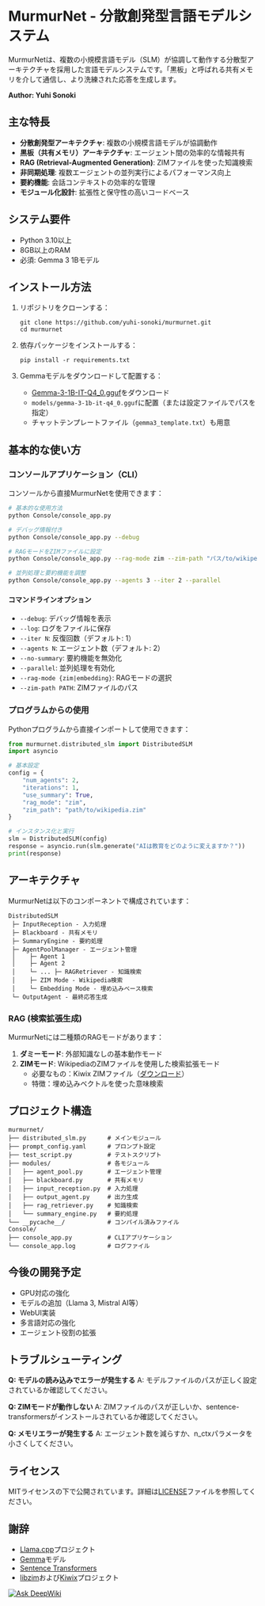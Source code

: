 # MurmurNet - 分散創発型言語モデルシステム

MurmurNetは、複数の小規模言語モデル（SLM）が協調して動作する分散型アーキテクチャを採用した言語モデルシステムです。「黒板」と呼ばれる共有メモリを介して通信し、より洗練された応答を生成します。

**Author: Yuhi Sonoki**

## 主な特長

- **分散創発型アーキテクチャ**: 複数の小規模言語モデルが協調動作
- **黒板（共有メモリ）アーキテクチャ**: エージェント間の効率的な情報共有
- **RAG (Retrieval-Augmented Generation)**: ZIMファイルを使った知識検索
- **非同期処理**: 複数エージェントの並列実行によるパフォーマンス向上
- **要約機能**: 会話コンテキストの効率的な管理
- **モジュール化設計**: 拡張性と保守性の高いコードベース

## システム要件

- Python 3.10以上
- 8GB以上のRAM
- 必須: Gemma 3 1Bモデル

## インストール方法

1. リポジトリをクローンする：
   ```
   git clone https://github.com/yuhi-sonoki/murmurnet.git
   cd murmurnet
   ```

2. 依存パッケージをインストールする：
   ```
   pip install -r requirements.txt
   ```

3. Gemmaモデルをダウンロードして配置する：
   - [Gemma-3-1B-IT-Q4_0.gguf](https://huggingface.co/google/gemma-3-1b-it-qat-q4_0-gguf)をダウンロード
   - `models/gemma-3-1b-it-q4_0.gguf`に配置（または設定ファイルでパスを指定）
   - チャットテンプレートファイル（`gemma3_template.txt`）も用意

## 基本的な使い方

### コンソールアプリケーション（CLI）

コンソールから直接MurmurNetを使用できます：

```bash
# 基本的な使用方法
python Console/console_app.py

# デバッグ情報付き
python Console/console_app.py --debug

# RAGモードをZIMファイルに設定
python Console/console_app.py --rag-mode zim --zim-path "パス/to/wikipedia.zim"

# 並列処理と要約機能を調整
python Console/console_app.py --agents 3 --iter 2 --parallel
```

#### コマンドラインオプション
- `--debug`: デバッグ情報を表示
- `--log`: ログをファイルに保存
- `--iter N`: 反復回数（デフォルト: 1）
- `--agents N`: エージェント数（デフォルト: 2）
- `--no-summary`: 要約機能を無効化
- `--parallel`: 並列処理を有効化
- `--rag-mode {zim|embedding}`: RAGモードの選択
- `--zim-path PATH`: ZIMファイルのパス

### プログラムからの使用

Pythonプログラムから直接インポートして使用できます：

```python
from murmurnet.distributed_slm import DistributedSLM
import asyncio

# 基本設定
config = {
    "num_agents": 2,
    "iterations": 1,
    "use_summary": True,
    "rag_mode": "zim",
    "zim_path": "path/to/wikipedia.zim"
}

# インスタンス化と実行
slm = DistributedSLM(config)
response = asyncio.run(slm.generate("AIは教育をどのように変えますか？"))
print(response)
```

## アーキテクチャ

MurmurNetは以下のコンポーネントで構成されています：

```
DistributedSLM
 ├─ InputReception - 入力処理
 ├─ Blackboard - 共有メモリ
 ├─ SummaryEngine - 要約処理
 ├─ AgentPoolManager - エージェント管理
 │    ├─ Agent 1
 │    ├─ Agent 2
 │    └─ ... ├─ RAGRetriever - 知識検索
 │    ├─ ZIM Mode - Wikipedia検索
 │    └─ Embedding Mode - 埋め込みベース検索
 └─ OutputAgent - 最終応答生成
```

### RAG (検索拡張生成)

MurmurNetには二種類のRAGモードがあります：

1. **ダミーモード**: 外部知識なしの基本動作モード
2. **ZIMモード**: WikipediaのZIMファイルを使用した検索拡張モード
   - 必要なもの：Kiwix ZIMファイル（[ダウンロード](https://wiki.kiwix.org/wiki/Content)）
   - 特徴：埋め込みベクトルを使った意味検索

## プロジェクト構造

```
murmurnet/
├── distributed_slm.py      # メインモジュール
├── prompt_config.yaml      # プロンプト設定
├── test_script.py          # テストスクリプト
├── modules/                # 各モジュール
│   ├── agent_pool.py       # エージェント管理
│   ├── blackboard.py       # 共有メモリ
│   ├── input_reception.py  # 入力処理
│   ├── output_agent.py     # 出力生成
│   ├── rag_retriever.py    # 知識検索
│   └── summary_engine.py   # 要約処理
└── __pycache__/            # コンパイル済みファイル
Console/
├── console_app.py          # CLIアプリケーション
└── console_app.log         # ログファイル
```

## 今後の開発予定

- GPU対応の強化
- モデルの追加（Llama 3, Mistral AI等）
- WebUI実装
- 多言語対応の強化
- エージェント役割の拡張

## トラブルシューティング

**Q: モデルの読み込みでエラーが発生する**
A: モデルファイルのパスが正しく設定されているか確認してください。

**Q: ZIMモードが動作しない**
A: ZIMファイルのパスが正しいか、sentence-transformersがインストールされているか確認してください。

**Q: メモリエラーが発生する**
A: エージェント数を減らすか、n_ctxパラメータを小さくしてください。

## ライセンス

MITライセンスの下で公開されています。詳細は[LICENSE](LICENSE)ファイルを参照してください。

## 謝辞

- [Llama.cpp](https://github.com/ggerganov/llama.cpp)プロジェクト
- [Gemma](https://huggingface.co/google/gemma-3-1b-it-qat-q4_0-gguf)モデル
- [Sentence Transformers](https://www.sbert.net/)
- [libzim](https://github.com/openzim/libzim)および[Kiwix](https://www.kiwix.org/)プロジェクト


[![Ask DeepWiki](https://deepwiki.com/badge.svg)](https://deepwiki.com/enoki003/MurmurNet)